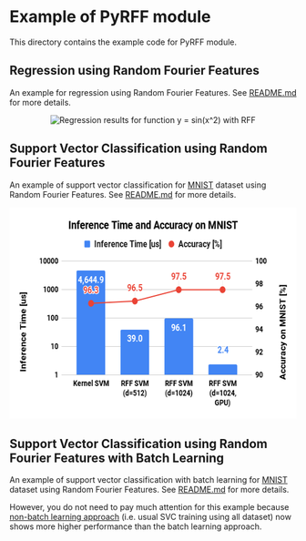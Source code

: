 # Example of PyRFF module

This directory contains the example code for PyRFF module.

## Regression using Random Fourier Features

An example for regression using Random Fourier Features.
See [README.md](./rff_regression/README.md) for more details.

<p align="center">
  <img src="./rff_regression/figure_rff_regression.png" width="600" height="480" alt="Regression results for function y = sin(x^2) with RFF" />
</p>

## Support Vector Classification using Random Fourier Features

An example of support vector classification for [MNIST](http://yann.lecun.com/exdb/mnist/) dataset using Random Fourier Features.
See [README.md](./rff_svc_for_mnist/README.md) for more details.

<div align="center">
  <img src="./rff_svc_for_mnist/figures/figure_Inference_Time_and_Accuracy_on_MNIST.png" width="600" height="371" alt="Inference Time vs Accuracy on MNIST" />
</div>

## Support Vector Classification using Random Fourier Features with Batch Learning

An example of support vector classification with batch learning for [MNIST](http://yann.lecun.com/exdb/mnist/) dataset using Random Fourier Features.
See [README.md](./rff_batch_svc_for_mnist/README.md) for more details.

However, you do not need to pay much attention for this example because
[non-batch learning approach](./rff_svc_for_mnist/README.md)
(i.e. usual SVC training using all dataset) now shows more higher performance than the batch learning approach.

